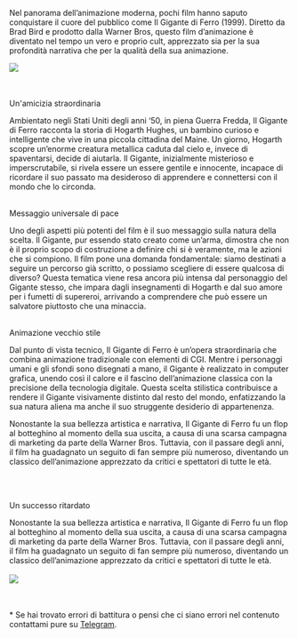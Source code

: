 Nel panorama dell’animazione moderna, pochi film hanno saputo conquistare il cuore del pubblico come Il Gigante di Ferro (1999). Diretto da Brad Bird e prodotto dalla Warner Bros, questo film d’animazione è diventato nel tempo un vero e proprio cult, apprezzato sia per la sua profondità narrativa che per la qualità della sua animazione.


<div class="normal-img" style="display: flex; flex-direction: column; justify-content: center;">
<img src="https://www.hollywoodreporter.com/wp-content/uploads/2024/09/MCDIRGI_EC020-H-2024.jpg?w=1296"/>
</div>

<br>
<br>

<p class="sottotitolo">Un'amicizia straordinaria</p>
Ambientato negli Stati Uniti degli anni ‘50, in piena Guerra Fredda, Il Gigante di Ferro racconta la storia di Hogarth Hughes, un bambino curioso e intelligente che vive in una piccola cittadina del Maine. Un giorno, Hogarth scopre un’enorme creatura metallica caduta dal cielo e, invece di spaventarsi, decide di aiutarla. Il Gigante, inizialmente misterioso e imperscrutabile, si rivela essere un essere gentile e innocente, incapace di ricordare il suo passato ma desideroso di apprendere e connettersi con il mondo che lo circonda.


<br>
<br>

<p class="sottotitolo">Messaggio universale di pace</p>
Uno degli aspetti più potenti del film è il suo messaggio sulla natura della scelta. Il Gigante, pur essendo stato creato come un’arma, dimostra che non è il proprio scopo di costruzione a definire chi si è veramente, ma le azioni che si compiono. Il film pone una domanda fondamentale: siamo destinati a seguire un percorso già scritto, o possiamo scegliere di essere qualcosa di diverso? Questa tematica viene resa ancora più intensa dal personaggio del Gigante stesso, che impara dagli insegnamenti di Hogarth e dal suo amore per i fumetti di supereroi, arrivando a comprendere che può essere un salvatore piuttosto che una minaccia.


<br>
<br>

<p class="sottotitolo">Animazione vecchio stile</p>
Dal punto di vista tecnico, Il Gigante di Ferro è un’opera straordinaria che combina animazione tradizionale con elementi di CGI. Mentre i personaggi umani e gli sfondi sono disegnati a mano, il Gigante è realizzato in computer grafica, unendo così il calore e il fascino dell’animazione classica con la precisione della tecnologia digitale. Questa scelta stilistica contribuisce a rendere il Gigante visivamente distinto dal resto del mondo, enfatizzando la sua natura aliena ma anche il suo struggente desiderio di appartenenza.


<br>

Nonostante la sua bellezza artistica e narrativa, Il Gigante di Ferro fu un flop al botteghino al momento della sua uscita, a causa di una scarsa campagna di marketing da parte della Warner Bros. Tuttavia, con il passare degli anni, il film ha guadagnato un seguito di fan sempre più numeroso, diventando un classico dell’animazione apprezzato da critici e spettatori di tutte le età.


<br>
<br>

<p class="sottotitolo">Un successo ritardato</p>
Nonostante la sua bellezza artistica e narrativa, Il Gigante di Ferro fu un flop al botteghino al momento della sua uscita, a causa di una scarsa campagna di marketing da parte della Warner Bros. Tuttavia, con il passare degli anni, il film ha guadagnato un seguito di fan sempre più numeroso, diventando un classico dell’animazione apprezzato da critici e spettatori di tutte le età.


<br>
<br>

<div class="normal-img" style="display: flex; flex-direction: column; justify-content: center;">
<img src="https://resizing.flixster.com/-XZAfHZM39UwaGJIFWKAE8fS0ak=/v3/t/assets/p23609_p_v10_ag.jpg"/>
</div>
<br>
<br>

<p class="disclaimer">* Se hai trovato errori di battitura o pensi che ci siano errori nel contenuto contattami pure su <a href="https://t.me/freddiefreddie">Telegram</a>.</p>





<!-- <div class="normal-img" style="display: flex; flex-direction: column; justify-content: center;">
<img src="https://pictures.altai-travel.com/1920x0/the-amazing-skogafoss-falls-in-iceland-adobe-stock-2847.jpg"/>
<p class="caption">Immagine scattata da Alfredo Fabiani Giannetto. Tutti i diritti riservati.</p>
</div> -->

